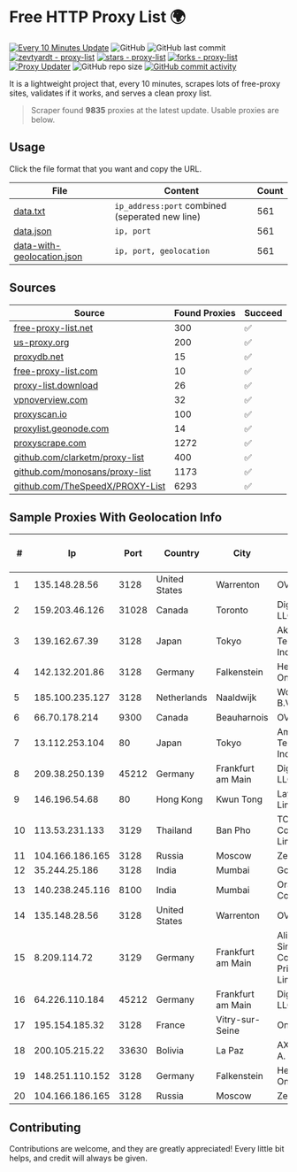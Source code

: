 
# Free HTTP Proxy List 🌍

[![Every 10 Minutes Update](https://github.com/mertguvencli/http-proxy-list/actions/workflows/main.yml/badge.svg?branch=main)](https://github.com/mertguvencli/http-proxy-list/actions/workflows/main.yml)
![GitHub](https://img.shields.io/github/license/mertguvencli/http-proxy-list)
![GitHub last commit](https://img.shields.io/github/last-commit/mertguvencli/http-proxy-list)
[![zevtyardt - proxy-list](https://img.shields.io/static/v1?label=zevtyardt&message=proxy-list&color=blue&logo=github)](https://github.com/zevtyardt/proxy-list "Go to GitHub repo")
[![stars - proxy-list](https://img.shields.io/github/stars/zevtyardt/proxy-list?style=social)](https://github.com/zevtyardt/proxy-list)
[![forks - proxy-list](https://img.shields.io/github/forks/zevtyardt/proxy-list?style=social)](https://github.com/zevtyardt/proxy-list)
[![Proxy Updater](https://github.com/zevtyardt/proxy-list/workflows/Proxy%20Updater/badge.svg)](https://github.com/zevtyardt/proxy-list/actions?query=workflow:"Proxy+Updater")
![GitHub repo size](https://img.shields.io/github/repo-size/zevtyardt/proxy-list)
[![GitHub commit activity](https://img.shields.io/github/commit-activity/m/zevtyardt/proxy-list?logo=commits)](https://github.com/zevtyardt/proxy-list/commits/main)

It is a lightweight project that, every 10 minutes, scrapes lots of free-proxy sites, validates if it works, and serves a clean proxy list.

> Scraper found **9835** proxies at the latest update. Usable proxies are below.

## Usage

Click the file format that you want and copy the URL.

|File|Content|Count|
|----|-------|-----|
|[data.txt](https://raw.githubusercontent.com/mertguvencli/http-proxy-list/main/proxy-list/data.txt)|`ip_address:port` combined (seperated new line)|561|
|[data.json](https://raw.githubusercontent.com/mertguvencli/http-proxy-list/main/proxy-list/data.json)|`ip, port`|561|
|[data-with-geolocation.json](https://raw.githubusercontent.com/mertguvencli/http-proxy-list/main/proxy-list/data-with-geolocation.json)|`ip, port, geolocation`|561|

## Sources

|Source|Found Proxies|Succeed|
|------|-------------|-------|
|[free-proxy-list.net](https://free-proxy-list.net)|300|✅|
|[us-proxy.org](https://www.us-proxy.org)|200|✅|
|[proxydb.net](http://proxydb.net)|15|✅|
|[free-proxy-list.com](https://free-proxy-list.com/?page=&port=&type%5B%5D=http&type%5B%5D=https&up_time=0&search=Search)|10|✅|
|[proxy-list.download](https://www.proxy-list.download/HTTP)|26|✅|
|[vpnoverview.com](https://vpnoverview.com/privacy/anonymous-browsing/free-proxy-servers)|32|✅|
|[proxyscan.io](https://www.proxyscan.io)|100|✅|
|[proxylist.geonode.com](https://proxylist.geonode.com/api/proxy-list?limit=300&page=1&sort_by=lastChecked&sort_type=desc&protocols=http,https)|14|✅|
|[proxyscrape.com](https://api.proxyscrape.com/v2/?request=displayproxies&protocol=http&timeout=10000&country=all&ssl=all&anonymity=all)|1272|✅|
|[github.com/clarketm/proxy-list](https://raw.githubusercontent.com/clarketm/proxy-list/master/proxy-list-raw.txt)|400|✅|
|[github.com/monosans/proxy-list](https://raw.githubusercontent.com/monosans/proxy-list/main/proxies/http.txt)|1173|✅|
|[github.com/TheSpeedX/PROXY-List](https://raw.githubusercontent.com/TheSpeedX/PROXY-List/master/http.txt)|6293|✅|


## Sample Proxies With Geolocation Info

|#|Ip|Port|Country|City|Internet Service Provider|
|-|--|----|-------|----|-------------------------|
|1|135.148.28.56|3128|United States|Warrenton|OVH US LLC|
|2|159.203.46.126|31028|Canada|Toronto|DigitalOcean, LLC|
|3|139.162.67.39|3128|Japan|Tokyo|Akamai Technologies, Inc.|
|4|142.132.201.86|3128|Germany|Falkenstein|Hetzner Online GmbH|
|5|185.100.235.127|3128|Netherlands|Naaldwijk|WorldStream B.V.|
|6|66.70.178.214|9300|Canada|Beauharnois|OVH SAS|
|7|13.112.253.104|80|Japan|Tokyo|Amazon Technologies Inc|
|8|209.38.250.139|45212|Germany|Frankfurt am Main|DigitalOcean, LLC|
|9|146.196.54.68|80|Hong Kong|Kwun Tong|Layerstack Limited|
|10|113.53.231.133|3129|Thailand|Ban Pho|TOT Public Company Limited|
|11|104.166.186.165|3128|Russia|Moscow|Zenlayer Inc|
|12|35.244.25.186|3128|India|Mumbai|Google LLC|
|13|140.238.245.116|8100|India|Mumbai|Oracle Corporation|
|14|135.148.28.56|3128|United States|Warrenton|OVH US LLC|
|15|8.209.114.72|3129|Germany|Frankfurt am Main|Alibaba.com Singapore E-Commerce Private Limited|
|16|64.226.110.184|45212|Germany|Frankfurt am Main|DigitalOcean, LLC|
|17|195.154.185.32|3128|France|Vitry-sur-Seine|Online S.A.S.|
|18|200.105.215.22|33630|Bolivia|La Paz|AXS Bolivia S. A.|
|19|148.251.110.152|3128|Germany|Falkenstein|Hetzner Online GmbH|
|20|104.166.186.165|3128|Russia|Moscow|Zenlayer Inc|



## Contributing

Contributions are welcome, and they are greatly appreciated! Every
little bit helps, and credit will always be given.

